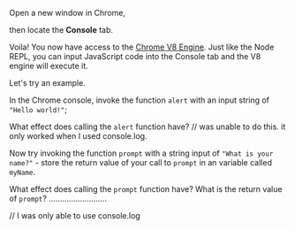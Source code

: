 Open a new window in Chrome,

then locate the **Console** tab.

Voila! You now have access to the [Chrome V8 Engine](https://www.cloudflare.com/en-gb/learning/serverless/glossary/what-is-chrome-v8/).
Just like the Node REPL, you can input JavaScript code into the Console tab and the V8 engine will execute it.

Let's try an example.

In the Chrome console,
invoke the function `alert` with an input string of `"Hello world!"`;


What effect does calling the `alert` function have?
// was unable to do this. it only worked when I used console.log.

Now try invoking the function `prompt` with a string input of `"What is your name?"` - store the return value of your call to `prompt` in an variable called `myName`.


What effect does calling the `prompt` function have?
What is the return value of `prompt`?
..........................

// I was only able to use console.log
